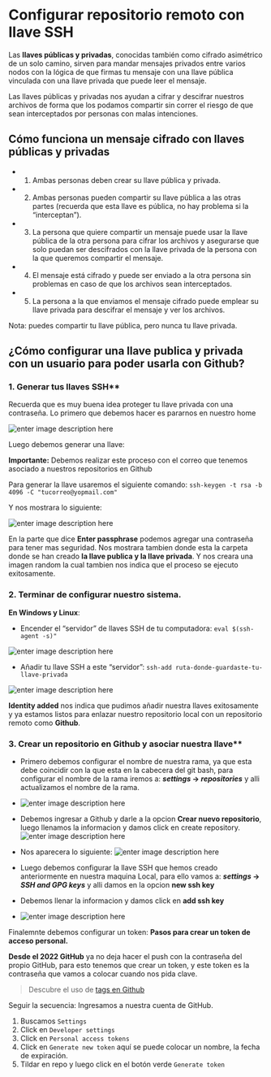 ﻿
# Configurar repositorio remoto con llave SSH 

Las  **llaves públicas y privadas**, conocidas también como cifrado asimétrico de un solo camino, sirven para mandar mensajes privados entre varios nodos con la lógica de que firmas tu mensaje con una llave pública vinculada con una llave privada que puede leer el mensaje.

Las llaves públicas y privadas nos ayudan a cifrar y descifrar nuestros archivos de forma que los podamos compartir sin correr el riesgo de que sean interceptados por personas con malas intenciones.

## Cómo funciona un mensaje cifrado con llaves públicas y privadas

-   1.  Ambas personas deben crear su llave pública y privada.
-   2.  Ambas personas pueden compartir su llave pública a las otras partes (recuerda que esta llave es pública, no hay problema si la “interceptan”).
-   3.  La persona que quiere compartir un mensaje puede usar la llave pública de la otra persona para cifrar los archivos y asegurarse que solo puedan ser descifrados con la llave privada de la persona con la que queremos compartir el mensaje.
-   4.  El mensaje está cifrado y puede ser enviado a la otra persona sin problemas en caso de que los archivos sean interceptados.
-   5.  La persona a la que enviamos el mensaje cifrado puede emplear su llave privada para descifrar el mensaje y ver los archivos.

Nota: puedes compartir tu llave pública, pero nunca tu llave privada.

## ¿Cómo configurar una llave publica y privada con un usuario para poder usarla con Github?

### 1. Generar tus llaves SSH**

Recuerda que es muy buena idea proteger tu llave privada con una contraseña.
Lo primero que debemos hacer es pararnos en nuestro home 

![enter image description here](https://i.ibb.co/YQVg1mv/Screenshot-26.png)

Luego debemos generar una llave:

**Importante:** Debemos realizar este proceso con el correo que tenemos asociado a nuestros repositorios en Github

Para generar la llave usaremos el siguiente comando:
`ssh-keygen -t rsa -b 4096 -C "tucorreo@yopmail.com"`

Y nos mostrara lo siguiente: 

![enter image description here](https://i.ibb.co/K6x76ZT/Screenshot-27.png)

En la parte que dice **Enter passphrase** podemos agregar una contraseña para tener mas seguridad.
Nos mostrara tambien donde esta la carpeta donde se han creado **la llave publica y la llave privada**.
Y nos creara una imagen random la cual tambien nos indica que el proceso se ejecuto exitosamente.

### 2. Terminar de configurar nuestro sistema.

**En Windows y Linux**:

-   Encender el “servidor” de llaves SSH de tu computadora:
`eval $(ssh-agent -s)"`

![enter image description here](https://i.ibb.co/yP4LQ6b/Screenshot-28.png)

-   Añadir tu llave SSH a este “servidor”:
`ssh-add ruta-donde-guardaste-tu-llave-privada`

![enter image description here](https://i.ibb.co/xhp8FdZ/Screenshot-29.png)

**Identity added** nos indica que pudimos añadir nuestra llaves exitosamente y ya estamos listos para enlazar nuestro repositorio local con un repositorio remoto como **Github**.

### 3. Crear un repositorio en Github y asociar nuestra llave**
- Primero debemos configurar el nombre de nuestra rama, ya que esta debe coincidir con la que esta en la cabecera del git bash, para configurar el nombre de la rama iremos a: ***settings* -> *repositories*** y alli actualizamos el nombre de la rama.
 - ![enter image description here](https://i.ibb.co/GChnS0K/Screenshot-33.png)
 - Debemos ingresar a Github y darle a la opcion **Crear nuevo
   repositorio**, luego llenamos la informacion y damos click en create
   repository.
![enter image description here](https://i.ibb.co/pQzLMMt/Screenshot-30.png)

 - Nos aparecera lo siguiente:
 ![enter image description here](https://i.ibb.co/DkMj9Vc/Screenshot-31.png) 
 

 - Luego debemos configurar la llave SSH que hemos creado anteriormente en nuestra maquina Local, para ello vamos a: ***settings* -> *SSH and GPG keys*** y alli damos en la opcion **new ssh key**
 - Debemos llenar la informacion y damos click en **add ssh key**
 - ![enter image description here](https://i.ibb.co/MswzpSP/Screenshot-32.png)

 
Finalemnte debemos configurar un token:
**Pasos para crear un token de acceso personal.**

**Desde el 2022 GitHub**  ya no deja hacer el push con la contraseña del propio GitHub, para esto tenemos que crear un token, y este token es la contraseña que vamos a colocar cuando nos pida clave.

> Descubre el uso de  [tags en Github](https://platzi.com/clases/1557-git-github/19952-tags-y-versiones-en-git-y-github/)

Seguir la secuencia: Ingresamos a nuestra cuenta de GitHub.

1.  Buscamos  `Settings`
2.  Click en  `Developer settings`
3.  Click en  `Personal access tokens`
4.  Click en  `Generate new token`  aquí se puede colocar un nombre, la fecha de expiración.
5.  Tildar en repo y luego click en el botón verde  `Generate token`
